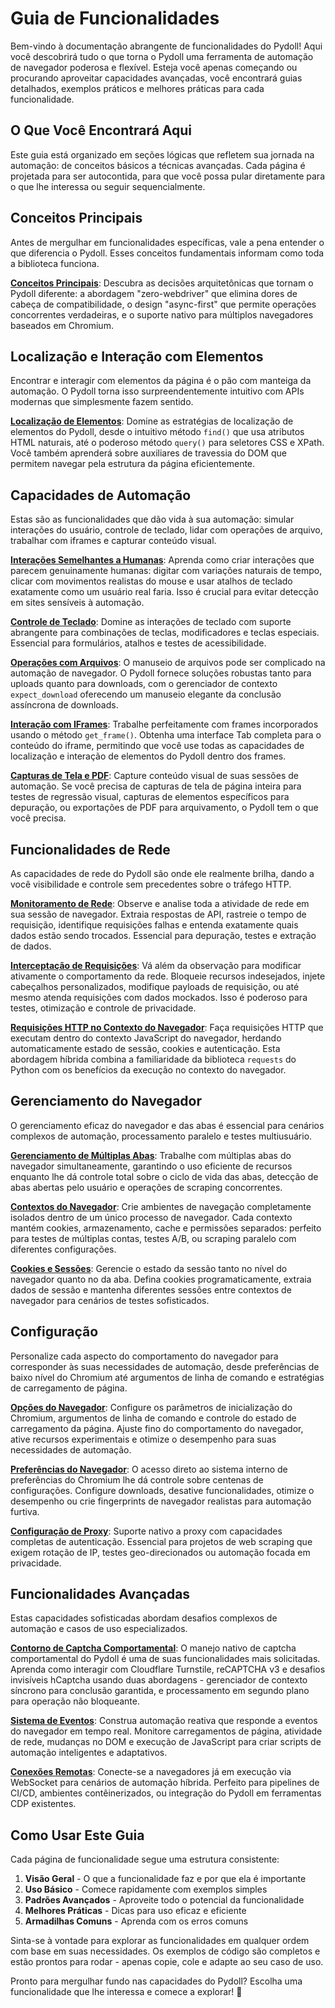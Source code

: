 # Guia de Funcionalidades

Bem-vindo à documentação abrangente de funcionalidades do Pydoll! Aqui você descobrirá tudo o que torna o Pydoll uma ferramenta de automação de navegador poderosa e flexível. Esteja você apenas começando ou procurando aproveitar capacidades avançadas, você encontrará guias detalhados, exemplos práticos e melhores práticas para cada funcionalidade.

## O Que Você Encontrará Aqui

Este guia está organizado em seções lógicas que refletem sua jornada na automação: de conceitos básicos a técnicas avançadas. Cada página é projetada para ser autocontida, para que você possa pular diretamente para o que lhe interessa ou seguir sequencialmente.

## Conceitos Principais

Antes de mergulhar em funcionalidades específicas, vale a pena entender o que diferencia o Pydoll. Esses conceitos fundamentais informam como toda a biblioteca funciona.

**[Conceitos Principais](core-concepts.md)**: Descubra as decisões arquitetônicas que tornam o Pydoll diferente: a abordagem "zero-webdriver" que elimina dores de cabeça de compatibilidade, o design "async-first" que permite operações concorrentes verdadeiras, e o suporte nativo para múltiplos navegadores baseados em Chromium.

## Localização e Interação com Elementos

Encontrar e interagir com elementos da página é o pão com manteiga da automação. O Pydoll torna isso surpreendentemente intuitivo com APIs modernas que simplesmente fazem sentido.

**[Localização de Elementos](element-finding.md)**: Domine as estratégias de localização de elementos do Pydoll, desde o intuitivo método `find()` que usa atributos HTML naturais, até o poderoso método `query()` para seletores CSS e XPath. Você também aprenderá sobre auxiliares de travessia do DOM que permitem navegar pela estrutura da página eficientemente.

## Capacidades de Automação

Estas são as funcionalidades que dão vida à sua automação: simular interações do usuário, controle de teclado, lidar com operações de arquivo, trabalhar com iframes e capturar conteúdo visual.

**[Interações Semelhantes a Humanas](automation/human-interactions.md)**: Aprenda como criar interações que parecem genuinamente humanas: digitar com variações naturais de tempo, clicar com movimentos realistas do mouse e usar atalhos de teclado exatamente como um usuário real faria. Isso é crucial para evitar detecção em sites sensíveis à automação.

**[Controle de Teclado](automation/keyboard-control.md)**: Domine as interações de teclado com suporte abrangente para combinações de teclas, modificadores e teclas especiais. Essencial para formulários, atalhos e testes de acessibilidade.

**[Operações com Arquivos](automation/file-operations.md)**: O manuseio de arquivos pode ser complicado na automação de navegador. O Pydoll fornece soluções robustas tanto para uploads quanto para downloads, com o gerenciador de contexto `expect_download` oferecendo um manuseio elegante da conclusão assíncrona de downloads.

**[Interação com IFrames](automation/iframes.md)**: Trabalhe perfeitamente com frames incorporados usando o método `get_frame()`. Obtenha uma interface Tab completa para o conteúdo do iframe, permitindo que você use todas as capacidades de localização e interação de elementos do Pydoll dentro dos frames.

**[Capturas de Tela e PDF](automation/screenshots-and-pdfs.md)**: Capture conteúdo visual de suas sessões de automação. Se você precisa de capturas de tela de página inteira para testes de regressão visual, capturas de elementos específicos para depuração, ou exportações de PDF para arquivamento, o Pydoll tem o que você precisa.

## Funcionalidades de Rede

As capacidades de rede do Pydoll são onde ele realmente brilha, dando a você visibilidade e controle sem precedentes sobre o tráfego HTTP.

**[Monitoramento de Rede](network/monitoring.md)**: Observe e analise toda a atividade de rede em sua sessão de navegador. Extraia respostas de API, rastreie o tempo de requisição, identifique requisições falhas e entenda exatamente quais dados estão sendo trocados. Essencial para depuração, testes e extração de dados.

**[Interceptação de Requisições](network/interception.md)**: Vá além da observação para modificar ativamente o comportamento da rede. Bloqueie recursos indesejados, injete cabeçalhos personalizados, modifique payloads de requisição, ou até mesmo atenda requisições com dados mockados. Isso é poderoso para testes, otimização e controle de privacidade.

**[Requisições HTTP no Contexto do Navegador](network/http-requests.md)**: Faça requisições HTTP que executam dentro do contexto JavaScript do navegador, herdando automaticamente estado de sessão, cookies e autenticação. Esta abordagem híbrida combina a familiaridade da biblioteca `requests` do Python com os benefícios da execução no contexto do navegador.

## Gerenciamento do Navegador

O gerenciamento eficaz do navegador e das abas é essencial para cenários complexos de automação, processamento paralelo e testes multiusuário.

**[Gerenciamento de Múltiplas Abas](browser-management/tabs.md)**: Trabalhe com múltiplas abas do navegador simultaneamente, garantindo o uso eficiente de recursos enquanto lhe dá controle total sobre o ciclo de vida das abas, detecção de abas abertas pelo usuário e operações de scraping concorrentes.

**[Contextos do Navegador](browser-management/contexts.md)**: Crie ambientes de navegação completamente isolados dentro de um único processo de navegador. Cada contexto mantém cookies, armazenamento, cache e permissões separados: perfeito para testes de múltiplas contas, testes A/B, ou scraping paralelo com diferentes configurações.


**[Cookies e Sessões](browser-management/cookies-sessions.md)**: Gerencie o estado da sessão tanto no nível do navegador quanto no da aba. Defina cookies programaticamente, extraia dados de sessão e mantenha diferentes sessões entre contextos de navegador para cenários de testes sofisticados.


## Configuração

Personalize cada aspecto do comportamento do navegador para corresponder às suas necessidades de automação, desde preferências de baixo nível do Chromium até argumentos de linha de comando e estratégias de carregamento de página.

**[Opções do Navegador](configuration/browser-options.md)**: Configure os parâmetros de inicialização do Chromium, argumentos de linha de comando e controle do estado de carregamento da página. Ajuste fino do comportamento do navegador, ative recursos experimentais e otimize o desempenho para suas necessidades de automação.

**[Preferências do Navegador](configuration/browser-preferences.md)**: O acesso direto ao sistema interno de preferências do Chromium lhe dá controle sobre centenas de configurações. Configure downloads, desative funcionalidades, otimize o desempenho ou crie fingerprints de navegador realistas para automação furtiva.

**[Configuração de Proxy](configuration/proxy.md)**: Suporte nativo a proxy com capacidades completas de autenticação. Essencial para projetos de web scraping que exigem rotação de IP, testes geo-direcionados ou automação focada em privacidade.


## Funcionalidades Avançadas

Estas capacidades sofisticadas abordam desafios complexos de automação e casos de uso especializados.

**[Contorno de Captcha Comportamental](advanced/behavioral-captcha-bypass.md)**: O manejo nativo de captcha comportamental do Pydoll é uma de suas funcionalidades mais solicitadas. Aprenda como interagir com Cloudflare Turnstile, reCAPTCHA v3 e desafios invisíveis hCaptcha usando duas abordagens - gerenciador de contexto síncrono para conclusão garantida, e processamento em segundo plano para operação não bloqueante.

**[Sistema de Eventos](advanced/event-system.md)**: Construa automação reativa que responde a eventos do navegador em tempo real. Monitore carregamentos de página, atividade de rede, mudanças no DOM e execução de JavaScript para criar scripts de automação inteligentes e adaptativos.

**[Conexões Remotas](advanced/remote-connections.md)**: Conecte-se a navegadores já em execução via WebSocket para cenários de automação híbrida. Perfeito para pipelines de CI/CD, ambientes contêinerizados, ou integração do Pydoll em ferramentas CDP existentes.


## Como Usar Este Guia

Cada página de funcionalidade segue uma estrutura consistente:

1.  **Visão Geral** - O que a funcionalidade faz e por que ela é importante
2.  **Uso Básico** - Comece rapidamente com exemplos simples
3.  **Padrões Avançados** - Aproveite todo o potencial da funcionalidade
4.  **Melhores Práticas** - Dicas para uso eficaz e eficiente
5.  **Armadilhas Comuns** - Aprenda com os erros comuns

Sinta-se à vontade para explorar as funcionalidades em qualquer ordem com base em suas necessidades. Os exemplos de código são completos e estão prontos para rodar - apenas copie, cole e adapte ao seu caso de uso.

Pronto para mergulhar fundo nas capacidades do Pydoll? Escolha uma funcionalidade que lhe interessa e comece a explorar! 🚀